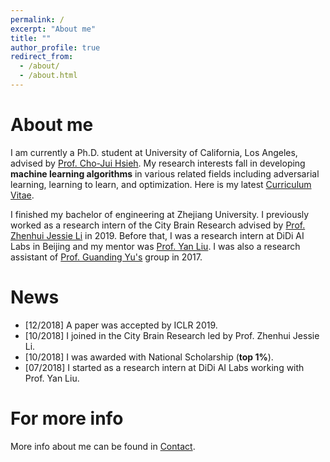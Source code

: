 ```yaml
---
permalink: /
excerpt: "About me"
title: ""
author_profile: true
redirect_from: 
  - /about/
  - /about.html
---
```


About me
======
I am currently a Ph.D. student at University of California, Los Angeles, advised by [Prof. Cho-Jui Hsieh](http://web.cs.ucla.edu/~chohsieh/). My research interests fall in developing **machine learning algorithms** in various related fields including adversarial learning, learning to learn, and optimization. Here is my latest [Curriculum Vitae](/files/CV.pdf). 

I finished my bachelor of engineering at Zhejiang University. I previously worked as a research intern of the City Brain Research advised by [Prof. Zhenhui Jessie Li](https://faculty.ist.psu.edu/jessieli) in 2019. Before that, I was a research intern at DiDi AI Labs in Beijing and my mentor was [Prof. Yan Liu](http://www-bcf.usc.edu/~liu32/). I was also a research assistant of [Prof. Guanding Yu's](https://person.zju.edu.cn/en/yuguanding) group in 2017.

News
======
- [12/2018] A paper was accepted by ICLR 2019.
- [10/2018] I joined in the City Brain Research led by Prof. Zhenhui Jessie Li.
- [10/2018] I was awarded with National Scholarship (**top 1%**).
- [07/2018] I started as a research intern at DiDi AI Labs working with Prof. Yan Liu.

For more info
======
More info about me can be found in [Contact](/contact).
